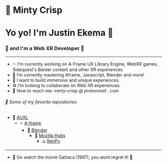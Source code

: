 #  :watermelon: **Minty Crisp**
# Yo yo! I'm Justin Ekema :palm_tree: 
### :rocket: and I'm a Web XR Developer :evergreen_tree:
---       
- :sparkles: I’m currently working on A-Frame UX Library Engine, WebXR games, Sidequest's Banter content and other XR experiences.
- :tulip: I’m currently mastering Aframe, Javascript, Blender and more!
- :house_with_garden: I want to build immersive and unique experiences.
- :recycle: I’m looking to collaborate on Web XR experiences.
- :watermelon: How to reach me: *minty-crisp @ protonmail . com*
###### :green_heart: Some of my favorite repositories:
- :watermelon: [AUXL](https://github.com/Minty-Crisp/AUXL)
	- :star: [A-frame](https://github.com/aframevr/aframe/)
		- :gem: [Blender](https://github.com/blender/blender)
			- :pizza: [Mozilla Hubs](https://github.com/mozilla/hubs)
				- :hotsprings: [RenPy](https://github.com/renpy/renpy)
---
- :ribbon: Go watch the movie Gattaca (1997), you wont regret it! :crescent_moon:
